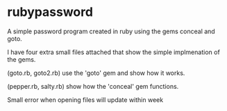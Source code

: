 # rubypassword
A simple password program created in ruby using the gems conceal and goto.

I have four extra small files attached that show the simple implmenation of the gems.

(goto.rb, goto2.rb) use the 'goto' gem and show how it works.

(pepper.rb, salty.rb) show how the 'conceal' gem functions.

Small error when opening files will update within week
